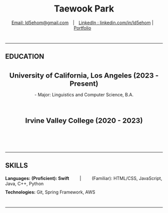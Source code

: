 <div style="text-align: center; margin-bottom: 40px;">
  <h1>Taewook Park</h1>
<a href="mailto:ld5ehom@gmail.com" style="margin-right: 10px;">Email: ld5ehom@gmail.com</a>
<span style="margin-right: 10px;">|</span>
<a href="https://www.linkedin.com/in/ld5ehom">LinkedIn : linkedin.com/in/ld5ehom</a>
<span style="margin-right: 10px;">|</span>
<a href="https://ld5ehom.github.io/portfolio/" style="margin-right: 10px;">Portfolio</a>
</div>
<hr>
<h2 style="text-align: left;">EDUCATION</h2>
<br>
<div style="text-align: center; margin-bottom: 10px;">
  <span style="font-size: 22px; font-weight: bold;">University of California, Los Angeles (2023 - Present)</span>
</div>
<p style="text-align: center;">- Major: Linguistics and Computer Science, B.A.</p>
<br>
<div style="text-align: center; margin-top: 30px; margin-bottom: 40px;">
  <span style="font-size: 22px; font-weight: bold;">Irvine Valley College (2020 - 2023)</span>
</div>

<br>
<br>
<hr>
<h2 style="text-align: left;">SKILLS</h2>
<div style="text-align: left; margin-top: 20px;">
  <strong>Languages:</strong> 
  <span style="font-weight: bold;">(Proficient): Swift</span> 
  <span style="margin: 30px;">  |  </span>
  <span>(Familiar): HTML/CSS, JavaScript, Java, C++, Python</span>
</div>
<div style="text-align: left; margin-top: 10px; margin-bottom: 40px;">
  <strong>Technologies:</strong>
  <span>Git, Spring Framework, AWS</span>
</div>
<hr>